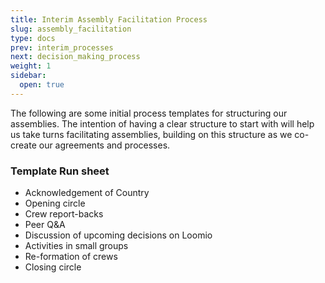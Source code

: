 ```yaml
---
title: Interim Assembly Facilitation Process
slug: assembly_facilitation
type: docs
prev: interim_processes
next: decision_making_process
weight: 1
sidebar:
  open: true
---
```


The following are some initial process templates for structuring our assemblies. The intention of having a clear structure to start with will help us take turns facilitating assemblies, building on this structure as we co-create our agreements and processes.  

### Template Run sheet
 * Acknowledgement of Country  
 * Opening circle 
 * Crew report-backs  
 * Peer Q&A  
 * Discussion of upcoming decisions on Loomio  
 * Activities in small groups  
 * Re-formation of crews
 * Closing circle  

